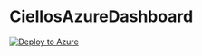 # CiellosAzureDashboard
[![Deploy to Azure](http://azuredeploy.net/deploybutton.png)](https://azuredeploy.net/)
